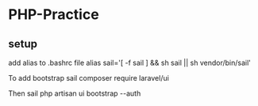 # PHP-Practice

## setup
add alias to .bashrc file
alias sail='[ -f sail ] && sh sail || sh vendor/bin/sail'

To add bootstrap
sail composer require laravel/ui

Then
sail php artisan ui bootstrap --auth